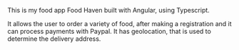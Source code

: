 This is my food app Food Haven built with Angular, using Typescript. 

It allows the user to order a variety of food, after making a registration and it can process payments with Paypal. 
It has geolocation, that is used to determine the delivery address. 
